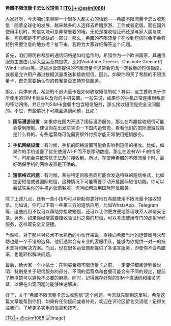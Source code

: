 **希腊不限流量卡怎么收短信？[[TG💪+ @esim1088](https://t.me/s/esim1088)]**

大家好呀，今天咱们来聊聊一个很多人都关心的话题——希腊不限流量卡怎么收短信！随着全球化的发展，越来越多的人选择去希腊旅游、工作或者定居。而在国外使用手机时，短信功能可是非常重要的哦。无论是接收验证码还是与家人朋友联系，短信都是不可或缺的一部分。那么，希腊的不限流量卡在收到短信时会不会有特别需要注意的地方呢？接下来，我将为大家详细解答这个问题。

首先，咱们得明白希腊的通信网络是如何运作的。希腊作为一个欧洲国家，其通信服务主要由几家大型运营商提供，比如Vodafone Greece、Cosmote Greece和Wind Hellas等。这些运营商提供的不限流量卡通常会包含一定数量的短信额度，或者是允许用户通过数据流量发送和接收短信。因此，如果你购买了希腊的不限流量卡，首先需要确认你的套餐是否支持短信服务。

那么，具体来说，希腊的不限流量卡是如何收取短信的呢？其实，这主要取决于你所使用的SIM卡类型以及你的手机设置。一般来说，如果你的手机正常连接到希腊的移动网络，并且你的SIM卡套餐中包含短信服务，那么接收短信是完全没问题的。不过，有些情况下可能会遇到问题，比如：

1. **国际漫游设置**：如果你在国内开通了国际漫游服务，那么在希腊接收短信可能会受到限制。建议你在出发前咨询一下国内运营商，看看他们的国际漫游政策是什么样的。有些运营商可能需要额外付费才能正常使用短信服务。

2. **手机网络设置**：有时候，手机的网络设置可能会影响到短信的接收。比如，如果你的手机设置了优先使用Wi-Fi而不是移动数据，那么在没有Wi-Fi的情况下，可能会导致短信无法及时接收到。所以，在使用希腊的不限流量卡时，最好确保手机的网络设置是正确的。

3. **短信格式问题**：有时候，某些特定的服务商可能会发送特殊的短信格式，比如加密短信或者国际短信，这种情况下可能需要手动开启国际短信功能。你可以尝试联系你的手机运营商客服，询问如何启用国际短信服务。

除了上述几点，还有一些小技巧可以帮助你更好地在希腊使用不限流量卡接收短信。比如说，你可以下载一些第三方的短信应用，比如WhatsApp、Telegram等，这些应用不仅可以帮助你接收短信，还可以让你更方便地管理联系人和聊天记录。另外，如果你经常需要接收验证码之类的短信，可以考虑使用专门的虚拟号码服务，这样既安全又便捷。

当然啦，对于那些对技术不太熟悉的小伙伴来说，直接向希腊当地的运营商寻求帮助也是一个不错的选择。他们通常会有专业的客服团队，能够为你提供一对一的技术支持和解决方案。而且，现在很多运营商都提供了多语言服务，即使你不会希腊语，也能轻松解决问题。

最后，给大家一个小贴士：在购买希腊不限流量卡之前，一定要仔细阅读套餐说明，特别是关于短信服务的部分。不同的运营商和套餐可能会有不同的规定，提前了解清楚可以避免不必要的麻烦。同时，记得保存好你的SIM卡激活码和相关凭证，以便在出现问题时能够快速解决。

好了，关于“希腊不限流量卡怎么收短信”这个问题，今天就先聊到这里啦。希望这篇文章能帮到你们，如果有任何疑问或者补充，欢迎在评论区留言交流哦！记得关注我们，了解更多实用的信息和技巧。

[[TG💪+ @esim1088](https://t.me/s/esim1088) ![Image](https://i.postimg.cc/4NQfJmqS/Snipaste-2025-05-13-00-14-12.png)]